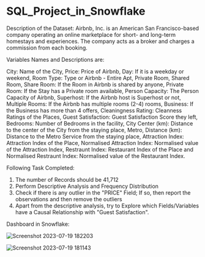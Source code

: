 # SQL_Project_in_Snowflake

Description of the Dataset:
Airbnb, Inc. is an American San Francisco-based company operating an online marketplace for short- and long-term homestays and experiences. The company acts as a broker and charges a commission from each booking.  


Variables Names and Descriptions are:

City: Name of the City, Price: Price of Airbnb, Day: If it is a weekday or weekend, Room Type: Type or Airbnb - Entire Apt, Private Room, Shared Room, Share Room: If the Room in Airbnb is shared by anyone, Private Room: If the Stay has a Private room available, Person Capacity: The Person Capacity of Airbnb, Superhost: If the Airbnb host is Superhost or not, Multiple Rooms: If the Airbnb has multiple rooms (2-4) rooms, Business: If the Business has more than 4 offers, Cleaningness Rating: Cleanness Ratings of the Places, Guest Satisfaction: Guest Satisfaction Score they left, Bedrooms: Number of Bedrooms in the facility, City Center (km): Distance to the center of the City from the staying place, Metro, Distance (km): Distance to the Metro Service from the staying place, Attraction Index: Attraction Index of the Place, Normalised Attraction Index: Normalised value of the Attraction Index, Restraunt Index: Restaurant Index of the Place and Normalised Restraunt Index: Normalised value of the Restaurant Index.

Following Task Completed: 
1) The number of Records should be 41,712
2) Perform Descriptive Analysis and Frequency Distribution
3) Check if there is any outlier in the "PRICE" Field; If so, then report the observations and then remove the outliers
4) Apart from the descriptive analysis, try to Explore which Fields/Variables have a Causal Relationship with "Guest Satisfaction".

Dashboard in Snowflake:

![Screenshot 2023-07-19 182203](https://github.com/zubaer5534/SQL_Project/assets/132324453/802e1d23-a8ec-41c3-8576-674c3dd722ef)

![Screenshot 2023-07-19 181143](https://github.com/zubaer5534/SQL_Project/assets/132324453/600bf21c-1a0a-4d8d-ab3a-5908afc591e0)




